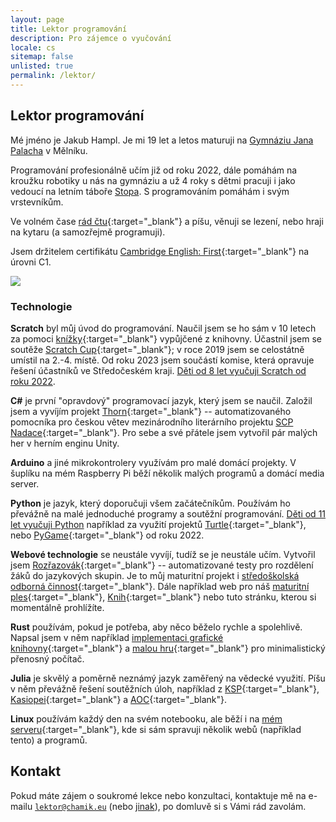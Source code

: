 ```yaml
---
layout: page
title: Lektor programování
description: Pro zájemce o vyučování
locale: cs
sitemap: false
unlisted: true
permalink: /lektor/
---
```


## Lektor programování

Mé jméno je Jakub Hampl. Je mi 19 let a letos maturuji na [Gymnáziu Jana Palacha](https://www.gjp-me.cz/) v Mělníku.
<!-- Od roku 2022 vyučuji Scratch a Python ve společnosti [Algorithmics](), mezinárodní škole programování. -->
Programování profesionálně učím již od roku 2022, dále pomáhám na kroužku robotiky u nás na gymnáziu a už 4 roky s dětmi pracuji i jako vedoucí na letním táboře [Stopa](http://www.stopa.funsite.cz/). S programováním pomáhám i svým vrstevníkům.

Ve volném čase [rád čtu](https://knih.chamik.eu/){:target="_blank"} a píšu, věnuji se lezení, nebo hraji na kytaru (a samozřejmě programuji).

Jsem držitelem certifikátu [Cambridge English: First](https://www.cambridgeenglish.org/exams-and-tests/first/){:target="_blank"} na úrovni C1.

<img src="/assets/images/moi.png" class="mx-auto md:max-w-md max-w-xs"/>

### Technologie

**Scratch** byl můj úvod do programování. Naučil jsem se ho sám v 10 letech za pomoci [knížky](https://www.databazeknih.cz/knihy/programovani-pro-deti-195963){:target="_blank"} vypůjčené z knihovny. Účastnil jsem se soutěže [Scratch Cup](http://www.scratchcup.cz/){:target="_blank"}; v roce 2019 jsem se celostátně umístil na 2.-4. místě. Od roku 2023 jsem součástí komise, která opravuje řešení účastníků ve Středočeském kraji. <u>Děti od 8 let vyučuji Scratch od roku 2022</u>.

**C#** je první "opravdový" programovací jazyk, který jsem se naučil. Založil jsem a vyvíjím projekt [Thorn](https://github.com/scp-cs/Thorn/){:target="_blank"} -- automatizovaného pomocníka pro českou větev mezinárodního literárního projektu [SCP Nadace](http://scp-cs.wikidot.com/){:target="_blank"}. Pro sebe a své přátele jsem vytvořil pár malých her v herním enginu Unity.

**Arduino** a jiné mikrokontrolery využívám pro malé domácí projekty. V šuplíku na mém Raspberry Pi běží několik malých programů a domácí media server.

**Python** je jazyk, který doporučuji všem začátečníkům. Používám ho převážně na malé jednoduché programy a soutěžní programování. <u>Děti od 11 let vyučuji Python</u> například za využití projektů [Turtle](https://docs.python.org/3/library/turtle.html){:target="_blank"}, nebo [PyGame](https://pypi.org/project/pygame/){:target="_blank"} od roku 2022.

**Webové technologie** se neustále vyvíjí, tudíž se je neustále učím. Vytvořil jsem [Rozřazovák](https://github.com/chamik/rozrazovak){:target="_blank"} -- automatizované testy pro rozdělení žáků do jazykových skupin. Je to můj maturitní projekt i [středoškolská odborná činnost](https://github.com/chamik/soc){:target="_blank"}. Dále například web pro náš [maturitní ples](https://maturakoktava.cz/){:target="_blank"}, [Knih](https://knih.chamik.eu/){:target="_blank"} nebo tuto stránku, kterou si momentálně prohlížíte.

**Rust** používám, pokud je potřeba, aby něco běželo rychle a spolehlivě. Napsal jsem v něm například [implementaci grafické knihovny](https://github.com/chamik/beepy-display){:target="_blank"} a [malou hru](https://github.com/chamik/beepy-games){:target="_blank"} pro minimalistický přenosný počítač. 

**Julia** je skvělý a poměrně neznámý jazyk zaměřený na vědecké využití. Píšu v něm převážně řešení soutěžních úloh, například z [KSP](https://ksp.mff.cuni.cz/){:target="_blank"}, [Kasiopei](https://kasiopea.matfyz.cz/uvod/){:target="_blank"} a [AOC](https://adventofcode.com/){:target="_blank"}.

**Linux** používám každý den na svém notebooku, ale běží i na [mém serveru](https://gaia.chamik.eu/){:target="_blank"}, kde si sám spravuji několik webů (například tento) a programů. 

## Kontakt

Pokud máte zájem o soukromé lekce nebo konzultaci, kontaktuje mě na e-mailu [`lektor@chamik.eu`](malto:lektor@chamik.eu) (nebo [jinak](https://chamik.eu/contact.cs/)), po domluvě si s Vámi rád zavolám.